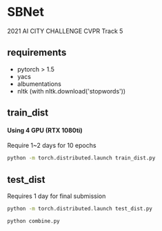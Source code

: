 # SBNet

2021 AI CITY CHALLENGE CVPR Track 5

## requirements

* pytorch > 1.5
* yacs
* albumentations
* nltk (with nltk.download('stopwords'))

## train_dist

#### Using 4 GPU (RTX 1080ti)

Require 1~2 days for 10 epochs

```bash
python -m torch.distributed.launch train_dist.py
```

## test_dist

Requires 1 day for final submission

```bash
python -m torch.distributed.launch test_dist.py
```

```bash
python combine.py
```
